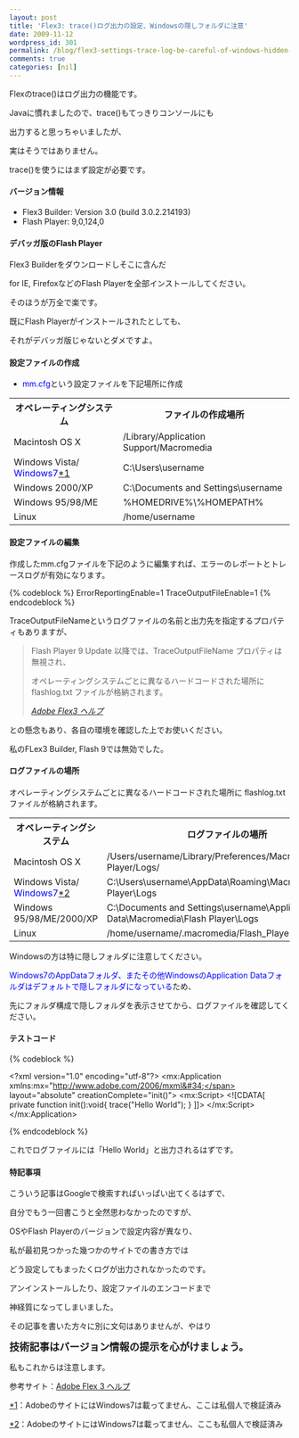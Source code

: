 ```yaml
---
layout: post
title: 'Flex3: trace()ログ出力の設定、Windowsの隠しフォルダに注意'
date: 2009-11-12
wordpress_id: 301
permalink: /blog/flex3-settings-trace-log-be-careful-of-windows-hidden-folder
comments: true
categories: [nil]
---
```

<div class="section">
<p>Flexのtrace()はログ出力の機能です。</p>
<p>Javaに慣れましたので、trace()もてっきりコンソールにも</p>
<p>出力すると思っちゃいましたが、</p>
<p>実はそうではありません。</p>
<p>trace()を使うにはまず設定が必要です。</p>
<h4>バージョン情報</h4>
<ul>
<li>Flex3 Builder: Version 3.0 (build 3.0.2.214193)</li>
<li>Flash Player: 9,0,124,0</li>
</ul>
<h4>デバッガ版のFlash Player</h4>
<p>Flex3 Builderをダウンロードしそこに含んだ</p>
<p>for IE, FirefoxなどのFlash Playerを全部インストールしてください。</p>
<p>そのほうが万全で楽です。</p>
<p>既にFlash Playerがインストールされたとしても、</p>
<p>それがデバッガ版じゃないとダメですよ。</p>
<h4>設定ファイルの作成</h4>
<ul>
<li><span style="color:#0000FF;">mm.cfg</span>という設定ファイルを下記場所に作成</li>
</ul>
<table>
<tr><th>オペレーティングシステム</th><th>ファイルの作成場所</th></tr>
<tr><td>Macintosh OS X</td><td>/Library/Application Support/Macromedia </td></tr>
<tr><td>Windows Vista/ <span style="color:#0000FF;">Windows7</span><span class="footnote"><a href="/kinopyo/#f1" name="fn1" title="AdobeのサイトにはWindows7は載ってません、ここは私個人で検証済み">*1</a></span></td><td>C:\Users\username </td></tr>
<tr><td>Windows 2000/XP</td><td>C:\Documents and Settings\username </td></tr>
<tr><td>Windows 95/98/ME</td><td>%HOMEDRIVE%\%HOMEPATH% </td></tr>
<tr><td>Linux</td><td>/home/username </td></tr>
</table>
<h4>設定ファイルの編集</h4>
<p>作成したmm.cfgファイルを下記のように編集すれば、エラーのレポートとトレースログが有効になります。</p>
{% codeblock %}
ErrorReportingEnable=1
TraceOutputFileEnable=1
{% endcodeblock %}
<p>TraceOutputFileNameというログファイルの名前と出力先を指定するプロパティもありますが、</p>
<blockquote title="Adobe Flex3 ヘルプ" cite="http://livedocs.adobe.com/flex/3_jp/html/help.html?content=logging_04.html#78337">
<p>Flash Player 9 Update 以降では、TraceOutputFileName プロパティは無視され、</p>
<p>オペレーティングシステムごとに異なるハードコードされた場所に flashlog.txt ファイルが格納されます。</p>
<cite><a href="http://livedocs.adobe.com/flex/3_jp/html/help.html?content=logging_04.html#78337" target="_blank">Adobe Flex3 ヘルプ</a></cite></blockquote>
<p>との懸念もあり、各自の環境を確認した上でお使いください。</p>
<p>私のFLex3 Builder, Flash 9では無効でした。</p>
<h4>ログファイルの場所</h4>
<p>オペレーティングシステムごとに異なるハードコードされた場所に flashlog.txt ファイルが格納されます。</p>
<table>
<tr><th>オペレーティングシステム</th><th>ログファイルの場所</th></tr>
<tr><td>Macintosh OS X</td><td>/Users/username/Library/Preferences/Macromedia/Flash Player/Logs/  </td></tr>
<tr><td>Windows Vista/ <span style="color:#0000FF;">Windows7</span><span class="footnote"><a href="/kinopyo/#f2" name="fn2" title="AdobeのサイトにはWindows7は載ってません、ここも私個人で検証済み">*2</a></span></td><td>C:\Users\username\AppData\Roaming\Macromedia\Flash Player\Logs </td></tr>
<tr><td>Windows 95/98/ME/2000/XP</td><td>C:\Documents and Settings\username\Application Data\Macromedia\Flash Player\Logs </td></tr>
<tr><td>Linux</td><td>/home/username/.macromedia/Flash_Player/Logs/ </td></tr>
</table>
<p>Windowsの方は特に隠しフォルダに注意してください。</p>
<p><span style="color:#0000FF;">Windows7のAppDataフォルダ、またその他WindowsのApplication Dataフォルダはデフォルトで隠しフォルダになっている</span>ため、</p>
<p>先にフォルダ構成で隠しフォルダを表示させてから、ログファイルを確認してください。</p>
<h4>テストコード</h4>
{% codeblock %}

<span class="synStatement">&#60;</span>?xml version<span class="synStatement">=</span><span class="synConstant">&#34;1.0&#34;</span> encoding<span class="synStatement">=</span><span class="synConstant">&#34;utf-8&#34;</span>?<span class="synStatement">&#62;</span>
<span class="synStatement">&#60;</span>mx:Application xmlns:mx<span class="synStatement">=</span><span class="synConstant">&#34;http://www.adobe.com/2006/mxml&#34;</span>
layout<span class="synStatement">=</span><span class="synConstant">&#34;absolute&#34;</span> creationComplete<span class="synStatement">=</span><span class="synConstant">&#34;init()&#34;</span><span class="synStatement">&#62;</span>
<span class="synStatement">&#60;</span>mx:Script<span class="synStatement">&#62;</span>
<span class="synStatement">&#60;</span>![CDATA[
<span class="synType">private</span> <span class="synStatement">function</span> init():void{
trace(<span class="synConstant">&#34;Hello World&#34;</span>);
}
]]<span class="synStatement">&#62;</span>
<span class="synStatement">&#60;/</span>mx:Script<span class="synStatement">&#62;</span>
<span class="synStatement">&#60;/</span>mx:Application<span class="synStatement">&#62;</span>

{% endcodeblock %}
<p>これでログファイルには「Hello World」と出力されるはずです。</p>
<h4>特記事項</h4>
<p>こういう記事はGoogleで検索すればいっぱい出てくるはずで、</p>
<p>自分でもう一回書こうと全然思わなかったのですが、</p>
<p>OSやFlash Playerのバージョンで設定内容が異なり、</p>
<p>私が最初見つかった幾つかのサイトでの書き方では</p>
<p>どう設定してもまったくログが出力されなかったのです。</p>
<p>アンインストールしたり、設定ファイルのエンコードまで</p>
<p>神経質になってしまいました。</p>
<p>その記事を書いた方々に別に文句はありませんが、やはり</p>
<p><span style="font-size:large;font-weight:bold;">技術記事はバージョン情報の提示を心がけましょう。</span></p>
<p>私もこれからは注意します。</p>
<p>参考サイト：<a href="http://livedocs.adobe.com/flex/3_jp/html/help.html?content=logging_04.html#78337" target="_blank">Adobe Flex 3 ヘルプ</a></p>
</div>
<div class="footnote">
<p class="footnote"><a href="/kinopyo/#fn1" name="f1">*1</a>：AdobeのサイトにはWindows7は載ってません、ここは私個人で検証済み</p>
<p class="footnote"><a href="/kinopyo/#fn2" name="f2">*2</a>：AdobeのサイトにはWindows7は載ってません、ここも私個人で検証済み</p>
</div>

